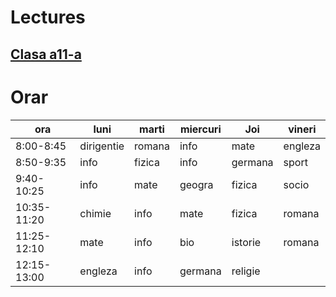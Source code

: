# Lectures



## [Clasa a11-a](/school/11.html)

# Orar

|ora|luni|marti|miercuri|Joi|vineri|
|-|-|-|-|-|-|
|8:00-8:45|dirigentie|romana|info|mate|engleza|
|8:50-9:35|info|fizica|info|germana|sport|
|9:40-10:25|info|mate|geogra|fizica|socio|
|10:35-11:20|chimie|info|mate|fizica|romana|
|11:25-12:10|mate|info|bio|istorie|romana|
|12:15-13:00|engleza|info|germana|religie||